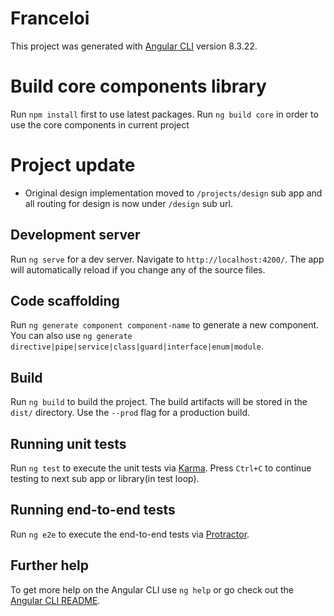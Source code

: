 # FranceIoi

This project was generated with [Angular CLI](https://github.com/angular/angular-cli) version 8.3.22.

# Build core components library

Run `npm install` first to use latest packages.
Run `ng build core` in order to use the core components in current project

# Project update

- Original design implementation moved to `/projects/design` sub app and all routing for design is now under `/design` sub url.

## Development server

Run `ng serve` for a dev server. Navigate to `http://localhost:4200/`. The app will automatically reload if you change any of the source files.

## Code scaffolding

Run `ng generate component component-name` to generate a new component. You can also use `ng generate directive|pipe|service|class|guard|interface|enum|module`.

## Build

Run `ng build` to build the project. The build artifacts will be stored in the `dist/` directory. Use the `--prod` flag for a production build.

## Running unit tests

Run `ng test` to execute the unit tests via [Karma](https://karma-runner.github.io). Press `Ctrl+C` to continue testing to next sub app or library(in test loop).

## Running end-to-end tests

Run `ng e2e` to execute the end-to-end tests via [Protractor](http://www.protractortest.org/).

## Further help

To get more help on the Angular CLI use `ng help` or go check out the [Angular CLI README](https://github.com/angular/angular-cli/blob/master/README.md).
